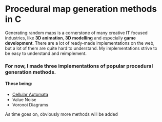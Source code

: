 # Procedural map generation methods in C
Generating random maps is a cornerstone of many creative IT focused industries, 
like **3D animation**, **3D modelling** and especially **game development**.
There are a lot of ready-made implementations on the web, but a lot of them are quite hard to understand.
My implementations strive to be easy to understand and reimplement.
### For now, I made three implementations of popular procedural generation methods.
#### These being:
* [Cellular Automata](../tree/main/cellular_automata)
* Value Noise
* Voronoi Diagrams

As time goes on, obviously more methods will be added
